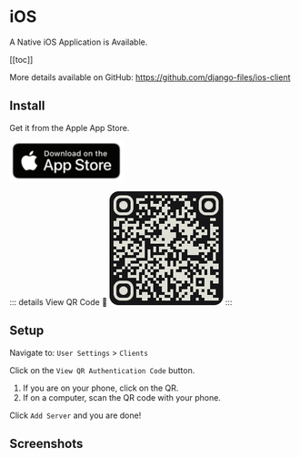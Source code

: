 # iOS

A Native iOS Application is Available.

[[toc]]

More details available on GitHub: https://github.com/django-files/ios-client

## Install

Get it from the Apple App Store.

[![Apple App Store](https://raw.githubusercontent.com/django-files/repo-images/refs/heads/master/badges/get/apple.png)](https://apps.apple.com/us/app/django-files/id6742523003)

::: details View QR Code 📸
[![Apple App Store](https://raw.githubusercontent.com/django-files/repo-images/refs/heads/master/ios-client/qr/apple.png)](https://apps.apple.com/us/app/django-files/id6742523003)
:::

## Setup

Navigate to: `User Settings` > `Clients`

Click on the `View QR Authentication Code` button.

1. If you are on your phone, click on the QR.
2. If on a computer, scan the QR code with your phone.

Click `Add Server` and you are done!

## Screenshots

<VpSwiper
base-url="https://raw.githubusercontent.com/django-files/repo-images/refs/heads/master/ios-client/docs"
:number-of-slides="7"
:breakpoints="{ 1096: { slidesPerView: 3 } }"
/>
